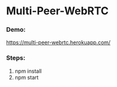 # Multi-Peer-WebRTC

### Demo:
  https://multi-peer-webrtc.herokuapp.com/

### Steps:
  1) npm install
  2) npm start
